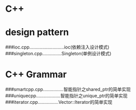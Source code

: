 # C++
# design pattern
###ioc.cpp...........................ioc(依赖注入设计模式)
###singleton.cpp...............Singleton(单例设计模式)
# C++ Grammar
###smartcpp.cpp................智能指针之shared_ptr的简单实现
###uniquecpp...................智能指针之unique_ptr的简单实现
###iterator.cpp................Vector::Iterator的简单实现
